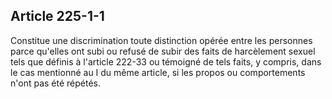 Article 225-1-1
----
Constitue une discrimination toute distinction opérée entre les personnes parce
qu'elles ont subi ou refusé de subir des faits de harcèlement sexuel tels que
définis à l'article 222-33 ou témoigné de tels faits, y compris, dans le cas
mentionné au I du même article, si les propos ou comportements n'ont pas été
répétés.
